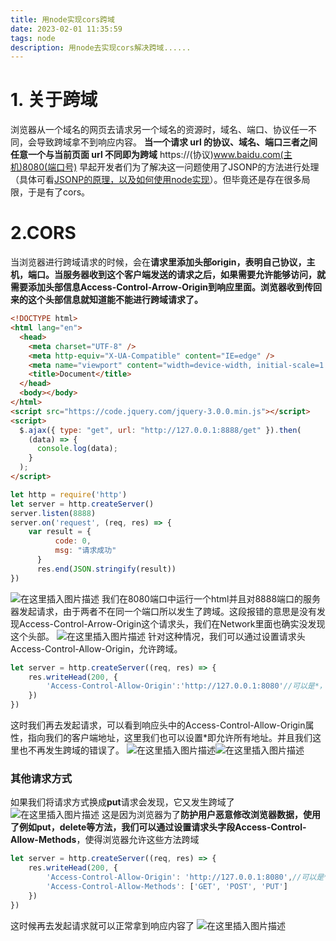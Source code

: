 ```yaml
---
title: 用node实现cors跨域
date: 2023-02-01 11:35:59
tags: node
description: 用node去实现cors解决跨域......
---
```

# 1. 关于跨域
浏览器从一个域名的网页去请求另一个域名的资源时，域名、端口、协议任一不同，会导致跨域拿不到响应内容。
**当一个请求 url 的协议、域名、端口三者之间任意一个与当前页面 url 不同即为跨域**
https://(协议)www.baidu.com(主机)8080(端口号)
早起开发者们为了解决这一问题使用了JSONP的方法进行处理（具体可看[JSONP的原理，以及如何使用node实现](https://blog.csdn.net/weixin_43240744/article/details/124183510?spm=1001.2014.3001.5501)）。但毕竟还是存在很多局限，于是有了cors。
# 2.CORS
当浏览器进行跨域请求的时候，会在**请求里添加头部origin，表明自己协议，主机，端口。当服务器收到这个客户端发送的请求之后，如果需要允许能够访问，就需要添加头部信息Access-Control-Arrow-Origin到响应里面。浏览器收到传回来的这个头部信息就知道能不能进行跨域请求了。**
```html
<!DOCTYPE html>
<html lang="en">
  <head>
    <meta charset="UTF-8" />
    <meta http-equiv="X-UA-Compatible" content="IE=edge" />
    <meta name="viewport" content="width=device-width, initial-scale=1.0" />
    <title>Document</title>
  </head>
  <body></body>
</html>
<script src="https://code.jquery.com/jquery-3.0.0.min.js"></script>
<script>
  $.ajax({ type: "get", url: "http://127.0.0.1:8888/get" }).then(
    (data) => {
      console.log(data);
    }
  );
</script>
```
```javascript
let http = require('http')
let server = http.createServer()
server.listen(8888)
server.on('request', (req, res) => {
    var result = {
          code: 0,
          msg: "请求成功"
      }
      res.end(JSON.stringify(result))
})
```
![在这里插入图片描述](https://img-blog.csdnimg.cn/7f023ab315dc4493a1aa85638f21d1fd.png)
我们在8080端口中运行一个html并且对8888端口的服务器发起请求，由于两者不在同一个端口所以发生了跨域。这段报错的意思是没有发现Access-Control-Arrow-Origin这个请求头，我们在Network里面也确实没发现这个头部。
![在这里插入图片描述](https://img-blog.csdnimg.cn/af6fb1d47f1c44debaec5d5c5333703e.png)
针对这种情况，我们可以通过设置请求头Access-Control-Allow-Origin，允许跨域。
```javascript
let server = http.createServer((req, res) => {
    res.writeHead(200, {
        'Access-Control-Allow-Origin':'http://127.0.0.1:8080'//可以是*，也可以是跨域的地址
    })
})
```
这时我们再去发起请求，可以看到响应头中的Access-Control-Allow-Origin属性，指向我们的客户端地址，这里我们也可以设置*即允许所有地址。并且我们这里也不再发生跨域的错误了。
![在这里插入图片描述](https://img-blog.csdnimg.cn/7e59f6b1d5b74dc08041a8a6923adb3d.png)![在这里插入图片描述](https://img-blog.csdnimg.cn/96cdde35da8d447581ec35c0dac56e19.png)
### 其他请求方式
如果我们将请求方式换成**put**请求会发现，它又发生跨域了
![在这里插入图片描述](https://img-blog.csdnimg.cn/7310fa657eec48438ce926ce62ab0b87.png)
这是因为浏览器为了**防护用户恶意修改浏览器数据，使用了例如put，delete等方法，我们可以通过设置请求头字段Access-Control-Allow-Methods**，使得浏览器允许这些方法跨域
```javascript
let server = http.createServer((req, res) => {
    res.writeHead(200, {
        'Access-Control-Allow-Origin': 'http://127.0.0.1:8080',//可以是*，也可以是跨域的地址
        'Access-Control-Allow-Methods': ['GET', 'POST', 'PUT']
    })
})
```
这时候再去发起请求就可以正常拿到响应内容了
![在这里插入图片描述](https://img-blog.csdnimg.cn/1ce4db89e5da441f818d46517150be91.png)
